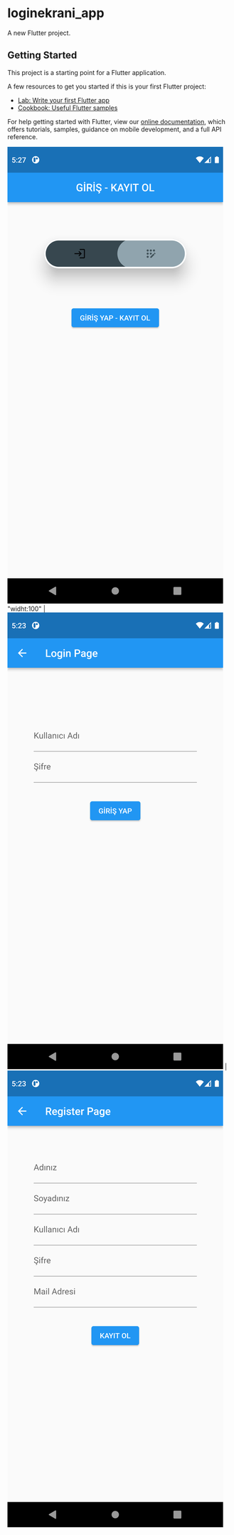 # loginekrani_app

A new Flutter project.

## Getting Started

This project is a starting point for a Flutter application.

A few resources to get you started if this is your first Flutter project:

- [Lab: Write your first Flutter app](https://flutter.dev/docs/get-started/codelab)
- [Cookbook: Useful Flutter samples](https://flutter.dev/docs/cookbook)

For help getting started with Flutter, view our
[online documentation](https://flutter.dev/docs), which offers tutorials,
samples, guidance on mobile development, and a full API reference.


![original-design](./resimler/Giris_KayitOl_page.png) "widht:100"  |   ![](./resimler/login_page.png) | ![](./resimler/register_page.png)
